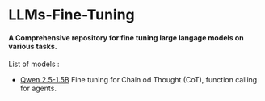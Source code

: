 # LLMs-Fine-Tuning

#### A Comprehensive repository for fine tuning large langage models on various tasks.

List of models :

- [Qwen 2.5-1.5B](./Models/Qwen2.5_1.5B) Fine tuning for Chain od Thought (CoT), function calling for agents.

